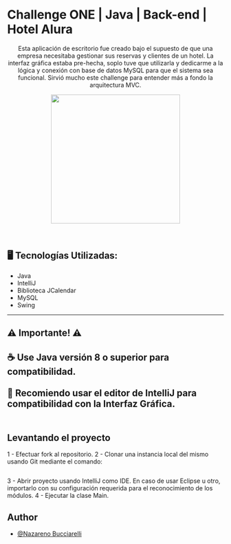 # Challenge ONE | Java | Back-end | Hotel Alura

<p align="center">Esta aplicación de escritorio fue creado bajo el supuesto de que una empresa necesitaba gestionar sus reservas y clientes de un hotel. La interfaz gráfica estaba pre-hecha, soplo tuve que utilizarla y dedicarme a la lógica y conexión con base de datos MySQL para que el sistema sea funcional. Sirvió mucho este challenge para entender más a fondo la arquitectura MVC. </p>

<p align="center" >
     <img width="300" heigth="300" src="https://user-images.githubusercontent.com/91544872/189419040-c093db78-c970-4960-8aca-ffcc11f7ffaf.png">
</p>

</br>

## 🖥️ Tecnologías Utilizadas:

- Java
- IntelliJ
- Biblioteca JCalendar
- MySQL
- Swing
---
## ⚠️ Importante! ⚠️

☕ Use Java versión 8 o superior para compatibilidad. </br></br>
📝 Recomiendo usar el editor de IntelliJ para compatibilidad con la Interfaz Gráfica. </br></br>
---

## Levantando el proyecto

1 - Efectuar fork al repositorio.
2 - Clonar una instancia local del mismo usando Git mediante el comando:
```git clone 
```
3 - Abrir proyecto usando IntelliJ como IDE. En caso de usar Eclipse u otro, importarlo con su configuración requerida para el reconocimiento de los módulos.
4 - Ejecutar la clase Main.

## Author

- [@Nazareno Bucciarelli](https://github.com/nazabucciarelli)
